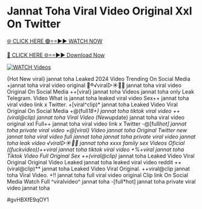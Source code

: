 # Jannat Toha Viral Video Original Xxl On Twitter


[🌐 CLICK HERE 🟢==►► WATCH NOW](https://cutt.ly/te57wshS)

[🔴 CLICK HERE 🌐==►► Download Now](https://cutt.ly/te57wshS)

[![WATCH Videos](https://i.imgur.com/dJHk4Zq.gif)](https://cutt.ly/te57wshS)





























{Hot New viral} jannat toha Leaked 2024 Video Trending On Social Media +jannat toha viral video original 👙®️√viral▷☀️👄💥 jannat toha viral video Original On Social Media
++[viral} jannat toha Videos jannat toha only Leak Telegram. Video What is jannat toha leaked viral video
Sex++ jannat toha viral video link x Twitter. +[viral^clip)* jannat toha Leaked Video Viral Original On Social Media +@(full*18+) jannat toha tiktok viral video ++(viral@clip) jannat toha Viral Video (New*update) jannat toha viral video original xxl Full++ jannat toha viral video link x Twitter
-@[full*hot] jannat toha private viral video
+@[viral} Video jannat toha Original Twitter
new jannat toha viral video full jannat toha
jannat toha private viral video jannat toha leak video
️√viral▷☀️👄💥 jannat toha xxxx family sex Videos Oficial ((fuckvideo))++viral jannat toha tiktok viral video +%+viral jannat toha Tiktok Video Full Original Sex
++(viral@clip)* jannat toha Leaked Video Viral Original
Original Video Leaked jannat toha leaked viral video reddit
++(viral@clip)** jannat toha Leaked Video Viral Original.
++viral@clip jannat toha Viral Video. +!! jannat toha full viral video original Clip link On Social Media Watch Full ^viralvideo^ jannat toha
-[full*hot] jannat toha private viral video jannat toha


#gvHBXfE9qOY1
